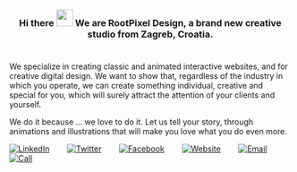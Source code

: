 <h3 align="center">Hi there <img src="https://raw.githubusercontent.com/nixin72/nixin72/master/wave.gif" width="30px" height="30px"> We are RootPixel Design, a brand new creative studio from Zagreb, Croatia.</h3>

#

We specialize in creating classic and animated interactive websites, and for creative digital design. We want to show that, regardless of the industry in which you operate, we can create something individual, creative and special for you, which will surely attract the attention of your clients and yourself.

We do it because … we love to do it. Let us tell your story, through animations and illustrations that will make you love what you do even more.

[![LinkedIn](https://www.iconfinder.com/icons/1249981/download/png/32)](https://www.linkedin.com/company/rootpixel-design)&nbsp;&nbsp;&nbsp;&nbsp;&nbsp;&nbsp;&nbsp; [![Twitter](https://www.iconfinder.com/icons/1249999/download/png/32)](https://twitter.com/RootPixelDesign)&nbsp;&nbsp;&nbsp;&nbsp;&nbsp;&nbsp;&nbsp; [![Facebook](https://www.iconfinder.com/icons/1250011/download/png/32)](https://www.facebook.com/rootpixel.design)&nbsp;&nbsp;&nbsp;&nbsp;&nbsp;&nbsp;&nbsp; [![Website](https://www.iconfinder.com/icons/1249990/download/png/32)](https://rootpixel.design)&nbsp;&nbsp;&nbsp;&nbsp;&nbsp;&nbsp;&nbsp; [![Email](https://www.iconfinder.com/icons/1249987/download/png/32)](mailto:hello@rootpixel.design)&nbsp;&nbsp;&nbsp;&nbsp;&nbsp;&nbsp;&nbsp; [![Call](https://www.iconfinder.com/icons/1250001/download/png/32)](tel:+385915018870)
<!--
**rootpixel-design/rootpixel-design** is a ✨ _special_ ✨ repository because its `README.md` (this file) appears on your GitHub profile.

Here are some ideas to get you started:

- 🔭 I’m currently working on ...
- 🌱 I’m currently learning ...
- 👯 I’m looking to collaborate on ...
- 🤔 I’m looking for help with ...
- 💬 Ask me about ...
- 📫 How to reach me: ...
- 😄 Pronouns: ...
- ⚡ Fun fact: ...
-->
